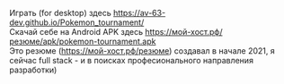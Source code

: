Играть (for desktop) здесь https://av-63-dev.github.io/Pokemon_tournament/  
Скачай себе на Android APK здесь https://мой-хост.рф/резюме/apk/pokemon-tournament.apk  
Это резюме (https://мой-хост.рф/резюме) создавал в начале 2021, я сейчас full stack - и в поисках професионального направления разработки)
